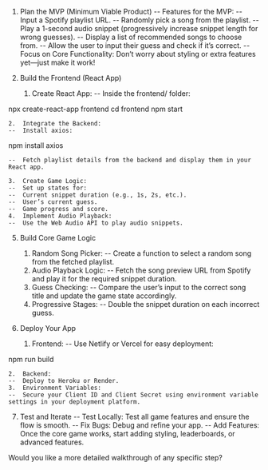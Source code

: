 1. Plan the MVP (Minimum Viable Product)
   -- Features for the MVP:
   -- Input a Spotify playlist URL.
   -- Randomly pick a song from the playlist.
   -- Play a 1-second audio snippet (progressively increase snippet length for wrong guesses).
   -- Display a list of recommended songs to choose from.
   -- Allow the user to input their guess and check if it’s correct.
   -- Focus on Core Functionality: Don’t worry about styling or extra features yet—just make it work!

2. Build the Frontend (React App)
    1. Create React App:
       -- Inside the frontend/ folder:

npx create-react-app frontend
cd frontend
npm start

    2.	Integrate the Backend:
    --	Install axios:

npm install axios

    --	Fetch playlist details from the backend and display them in your React app.

    3.	Create Game Logic:
    --	Set up states for:
    --	Current snippet duration (e.g., 1s, 2s, etc.).
    --	User’s current guess.
    --	Game progress and score.
    4.	Implement Audio Playback:
    --	Use the Web Audio API to play audio snippets.

5. Build Core Game Logic

    1. Random Song Picker:
       -- Create a function to select a random song from the fetched playlist.
    2. Audio Playback Logic:
       -- Fetch the song preview URL from Spotify and play it for the required snippet duration.
    3. Guess Checking:
       -- Compare the user’s input to the correct song title and update the game state accordingly.
    4. Progressive Stages:
       -- Double the snippet duration on each incorrect guess.

6. Deploy Your App
    1. Frontend:
       -- Use Netlify or Vercel for easy deployment:

npm run build

    2.	Backend:
    --	Deploy to Heroku or Render.
    3.	Environment Variables:
    --	Secure your Client ID and Client Secret using environment variable settings in your deployment platform.

7. Test and Iterate
   -- Test Locally: Test all game features and ensure the flow is smooth.
   -- Fix Bugs: Debug and refine your app.
   -- Add Features: Once the core game works, start adding styling, leaderboards, or advanced features.

Would you like a more detailed walkthrough of any specific step?
